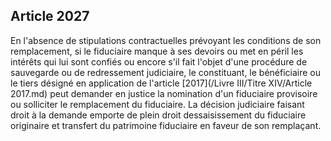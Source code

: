 Article 2027
----
En l'absence de stipulations contractuelles prévoyant les conditions de son
remplacement, si le fiduciaire manque à ses devoirs ou met en péril les intérêts
qui lui sont confiés ou encore s'il fait l'objet d'une procédure de sauvegarde
ou de redressement judiciaire, le constituant, le bénéficiaire ou le tiers
désigné en application de l'article [2017](/Livre III/Titre XIV/Article 2017.md) peut demander en justice la nomination
d'un fiduciaire provisoire ou solliciter le remplacement du fiduciaire. La
décision judiciaire faisant droit à la demande emporte de plein droit
dessaisissement du fiduciaire originaire et transfert du patrimoine fiduciaire
en faveur de son remplaçant.
